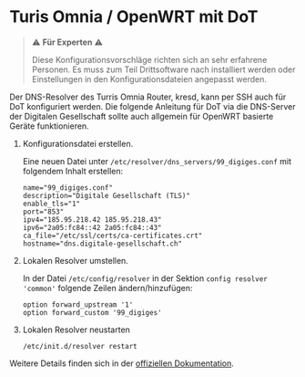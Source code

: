 # Turis Omnia / OpenWRT mit DoT

> :warning: **Für Experten** :warning:
>
>Diese Konfigurationsvorschläge richten sich an sehr erfahrene Personen. Es muss zum Teil Drittsoftware nach installiert werden oder Einstellungen in den Konfigurationsdateien angepasst werden.

Der DNS-Resolver des Turris Omnia Router, kresd, kann per SSH auch für DoT konfiguriert werden. Die folgende Anleitung für DoT via die DNS-Server der Digitalen Gesellschaft sollte auch allgemein für OpenWRT basierte Geräte funktionieren.

1. Konfigurationsdatei erstellen.

   Eine neuen Datei unter `/etc/resolver/dns_servers/99_digiges.conf` mit folgendem Inhalt erstellen:
   ```
   name="99_digiges.conf"
   description="Digitale Gesellschaft (TLS)"
   enable_tls="1"
   port="853"
   ipv4="185.95.218.42 185.95.218.43"
   ipv6="2a05:fc84::42 2a05:fc84::43"
   ca_file="/etc/ssl/certs/ca-certificates.crt"
   hostname="dns.digitale-gesellschaft.ch"
   ```
2. Lokalen Resolver umstellen.

   In der Datei `/etc/config/resolver` in der Sektion `config resolver 'common'` folgende Zeilen ändern/hinzufügen: 
   ```
   option forward_upstream '1'
   option forward_custom '99_digiges'
   ```
3. Lokalen Resolver neustarten
   ```
   /etc/init.d/resolver restart
   ```

Weitere Details finden sich in der [offiziellen Dokumentation](https://doc.turris.cz/doc/en/public/dns_knot_misc).
